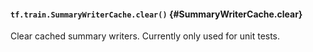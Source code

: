 #### `tf.train.SummaryWriterCache.clear()` {#SummaryWriterCache.clear}

Clear cached summary writers. Currently only used for unit tests.

